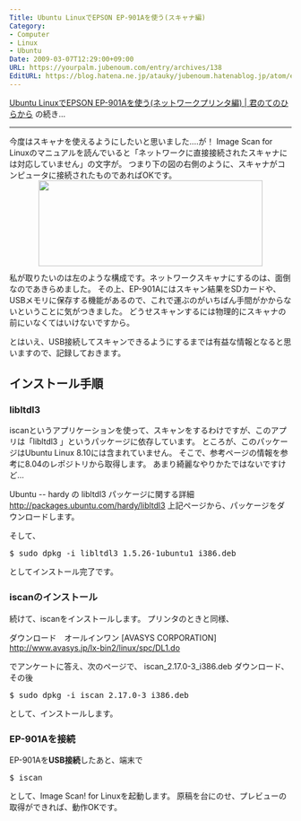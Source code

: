 ```yaml
---
Title: Ubuntu LinuxでEPSON EP-901Aを使う(スキャナ編)
Category:
- Computer
- Linux
- Ubuntu
Date: 2009-03-07T12:29:00+09:00
URL: https://yourpalm.jubenoum.com/entry/archives/138
EditURL: https://blog.hatena.ne.jp/atauky/jubenoum.hatenablog.jp/atom/entry/6653458415120885679
---
```


<a href="../2009/03/ubuntu-linux%e3%81%a7epson-ep-901a%e3%82%92%e4%bd%bf%e3%81%86%e3%83%8d%e3%83%83%e3%83%88%e3%83%af%e3%83%bc%e3%82%af%e3%83%97%e3%83%aa%e3%83%b3%e3%82%bf%e7%b7%a8/">Ubuntu LinuxでEPSON EP-901Aを使う(ネットワークプリンタ編) | 君のてのひらから</a>
の続き...

<hr />

今度はスキャナを使えるようにしたいと思いました....が！
Image Scan for Linuxのマニュアルを読んでいると「ネットワークに直接接続されたスキャナには対応していません」の文字が。
つまり下の図の右側のように、スキャナがコンピュータに接続されたものであればOKです。
<a href="http://1.bp.blogspot.com/_4SYtPT0CzfU/SbIIJwWxFRI/AAAAAAAAAJg/DtO04v5koqk/s1600-h/EP-901_as_a_network_scanner.png" onblur="try {parent.deselectBloggerImageGracefully();} catch(e) {}"><img id="BLOGGER_PHOTO_ID_5310315874315474194" style="margin: 0px auto 10px; display: block; text-align: center; cursor: pointer; width: 400px; height: 153px;" src="http://1.bp.blogspot.com/_4SYtPT0CzfU/SbIIJwWxFRI/AAAAAAAAAJg/DtO04v5koqk/s400/EP-901_as_a_network_scanner.png" border="0" alt="" /></a>
私が取りたいのは左のような構成です。ネットワークスキャナにするのは、面倒なのであきらめました。
その上、EP-901Aにはスキャン結果をSDカードや、USBメモリに保存する機能があるので、これで運ぶのがいちばん手間がかからないということに気がつきました。
どうせスキャンするには物理的にスキャナの前にいなくてはいけないですから。

とはいえ、USB接続してスキャンできるようにするまでは有益な情報となると思いますので、記録しておきます。<!--more-->
<h2>インストール手順</h2>
<h3>libltdl3</h3>
iscanというアプリケーションを使って、スキャンをするわけですが、このアプリは「libltdl3
」というパッケージに依存しています。
ところが、このパッケージはUbuntu Linux 8.10には含まれていません。
そこで、参考ページの情報を参考に8.04のレポジトリから取得します。
あまり綺麗なやりかたではないですけど...

Ubuntu -- hardy の libltdl3 パッケージに関する詳細
<a href="http://packages.ubuntu.com/hardy/libltdl3">http://packages.ubuntu.com/hardy/libltdl3</a>
上記ページから、パッケージをダウンロードします。

そして、
<pre>$ sudo dpkg -i libltdl3_1.5.26-1ubuntu1_i386.deb</pre>
としてインストール完了です。
<h3>iscanのインストール</h3>
続けて、iscanをインストールします。
プリンタのときと同様、

ダウンロード　オールインワン [AVASYS CORPORATION]
<a href="http://www.avasys.jp/lx-bin2/linux/spc/DL1.do">http://www.avasys.jp/lx-bin2/linux/spc/DL1.do</a>

でアンケートに答え、次のページで、
iscan_2.17.0-3_i386.deb
ダウンロード、その後
<pre>$ sudo dpkg -i iscan_2.17.0-3_i386.deb</pre>
として、インストールします。
<h3>EP-901Aを接続</h3>
EP-901Aを<span style="font-weight:bold;">USB接続</span>したあと、端末で
<pre>$ iscan</pre>
として、Image Scan! for Linuxを起動します。
原稿を台にのせ、プレビューの取得ができれば、動作OKです。
